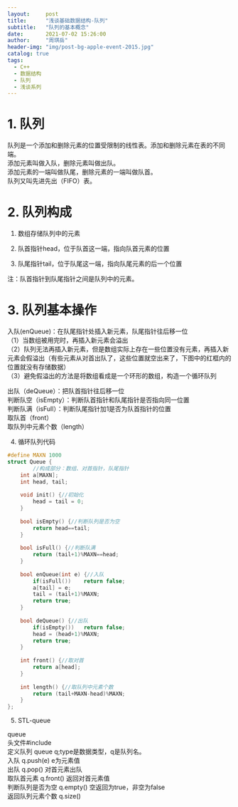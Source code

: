 ```yaml
---
layout:     post
title:      "浅谈基础数据结构-队列"
subtitle:   "队列的基本概念"
date:       2021-07-02 15:26:00
author:     "周琪岳"
header-img: "img/post-bg-apple-event-2015.jpg"
catalog: true
tags: 
  - C++
  - 数据结构
  - 队列
  - 浅谈系列
---
```

# 1. 队列

队列是一个添加和删除元素的位置受限制的线性表。添加和删除元素在表的不同端。  
添加元素叫做入队，删除元素叫做出队。  
添加元素的一端叫做队尾，删除元素的一端叫做队首。  
队列又叫先进先出（FIFO）表。  

# 2. 队列构成

1. 数组存储队列中的元素

2. 队首指针head，位于队首这一端，指向队首元素的位置

3. 队尾指针tail，位于队尾这一端，指向队尾元素的后一个位置

注：队首指针到队尾指针之间是队列中的元素。

# 3. 队列基本操作

入队(enQueue)：在队尾指针处插入新元素，队尾指针往后移一位  
（1）当数组被用完时，再插入新元素会溢出  
（2）队列无法再插入新元素，但是数组实际上存在一些位置没有元素，再插入新元素会假溢出（有些元素从对首出队了，这些位置就空出来了，下图中的红框内的位置就没有存储数据）  
（3）避免假溢出的方法是将数组看成是一个环形的数组，构造一个循环队列  

出队（deQueue）：把队首指针往后移一位  
判断队空（isEmpty）：判断队首指针和队尾指针是否指向同一位置  
判断队满（isFull）：判断队尾指针加1是否为队首指针的位置  
取队首（front）  
取队列中元素个数（length）  

4. 循环队列代码  

```c++
#define MAXN 1000
struct Queue {
        //构成部分：数组、对首指针，队尾指针
	int a[MAXN];
	int head, tail;
	
	void init() {//初始化
		head = tail = 0;
	}
	
	bool isEmpty() {//判断队列是否为空
		return head==tail;
	}
	
	bool isFull() {//判断队满
		return (tail+1)%MAXN==head;
	} 
	
	bool enQueue(int e) {//入队
		if(isFull())	return false;
		a[tail] = e;
		tail = (tail+1)%MAXN;
		return true;
	}
	
	bool deQueue() {//出队
		if(isEmpty())	return false;
		head = (head+1)%MAXN;
		return true;
	}
	
	int front() {//取对首
		return a[head];
	}
	
	int length() {//取队列中元素个数
		return (tail+MAXN-head)%MAXN;
	}
};
```
5. STL-queue

queue  
头文件#include <queue>  
定义队列 queue<type> q;type是数据类型，q是队列名。  
入队 q.push(e) e为元素值  
出队 q.pop() 对首元素出队  
取队首元素 q.front() 返回对首元素值  
判断队列是否为空 q.empty() 空返回为true，非空为false  
返回队列元素个数 q.size()  
